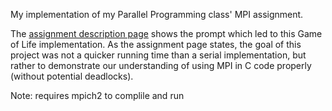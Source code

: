 My implementation of my Parallel Programming class' MPI assignment.

The [assignment description page](http://hssl.cs.jhu.edu/wiki/doku.php?id=randal:teach:cs420:game_of_life) shows the prompt which led to this Game of Life implementation.  As the assignment page states, the goal of this project was not a quicker running time than a serial implementation, but rather to demonstrate our understanding of using MPI in C code properly (without potential deadlocks).

Note: requires mpich2 to complile and run
